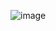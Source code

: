 ![image](https://user-images.githubusercontent.com/77819811/155477580-9c0de9e4-9068-4c7e-a05d-26ae48892547.png)
